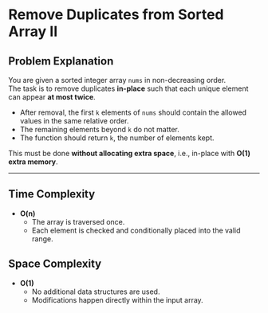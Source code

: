 # Remove Duplicates from Sorted Array II

## Problem Explanation
You are given a sorted integer array `nums` in non-decreasing order.  
The task is to remove duplicates **in-place** such that each unique element can appear **at most twice**.  

- After removal, the first `k` elements of `nums` should contain the allowed values in the same relative order.  
- The remaining elements beyond `k` do not matter.  
- The function should return `k`, the number of elements kept.  

This must be done **without allocating extra space**, i.e., in-place with **O(1) extra memory**.

---

## Time Complexity
- **O(n)**  
  - The array is traversed once.  
  - Each element is checked and conditionally placed into the valid range.  

## Space Complexity
- **O(1)**  
  - No additional data structures are used.  
  - Modifications happen directly within the input array.
